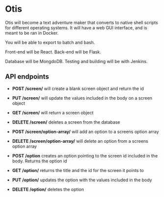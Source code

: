 # Otis

Otis will become a text adventure maker that converts to native shell scripts for different operating systems.
It will have a web GUI interface, and is meant to be ran in Docker.

You will be able to export to batch and bash.

Front-end will be React.
Back-end will be Flask.

Database will be MongdoDB.
Testing and building will be with Jenkins.


## API endpoints

* **POST /screen/** will create a blank screen object and return the id
* **PUT /screen/<id>** will update the values included in the body on a screen object
* **GET /screen/<id>** will return a screen object
* **DELETE /screen/<id>** deletes a screen from the database

* **POST /screen/option-array/<id>** will add an option to a screens option array
* **DELETE /screen/option-array/<id>** will delete an option from a screens option array

* **POST /option** creates an option pointing to the screen id included in the body. Returns the option id
* **GET /option/<id>** returns the title and the id for the screen it points to
* **PUT /option/<id>** updates the option with the values included in the body
* **DELETE /option/<id>** deletes the option